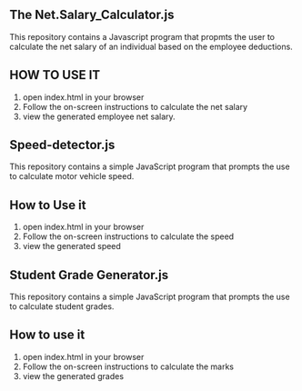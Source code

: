## The Net.Salary_Calculator.js

This repository contains a Javascript program that propmts the user to calculate the net salary of an individual based on the employee deductions.

## HOW TO USE IT

1. open index.html in your browser 
2. Follow the on-screen instructions to calculate the net salary
3. view the generated employee net salary.

## Speed-detector.js

This repository contains a simple JavaScript program that prompts the use to calculate motor vehicle speed.

## How to Use it
1. open index.html in your browser 
2. Follow the on-screen instructions to calculate the speed
3. view the generated speed 

## Student Grade Generator.js
This repository contains a simple JavaScript program that prompts the use to calculate student grades.

## How to use it
1. open index.html in your browser 
2. Follow the on-screen instructions to calculate the marks
3. view the generated grades

